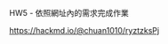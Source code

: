 <p>HW5 - 依照網址內的需求完成作業</p><p><a href="https://hackmd.io/@chuan1010/ryztzksPj">https://hackmd.io/@chuan1010/ryztzksPj</a></p>